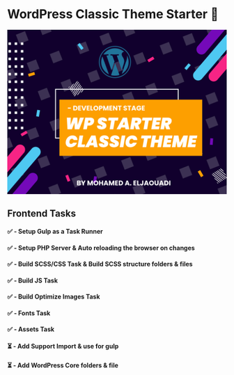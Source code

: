 # WordPress Classic Theme Starter 🚀

![Screenshot](https://github.com/Jaouadi7/wordpress_classic_theme_starter/blob/develop/screenshot.png)

## Frontend Tasks

#### ✅ - Setup Gulp as a Task Runner

#### ✅ - Setup PHP Server & Auto reloading the browser on changes

#### ✅ - Build SCSS/CSS Task & Build SCSS structure folders & files

#### ✅ - Build JS Task

#### ✅ - Build Optimize Images Task

#### ✅ - Fonts Task

#### ✅ - Assets Task

#### ⏳ - Add Support Import & use for gulp

#### ⏳ - Add WordPress Core folders & file
